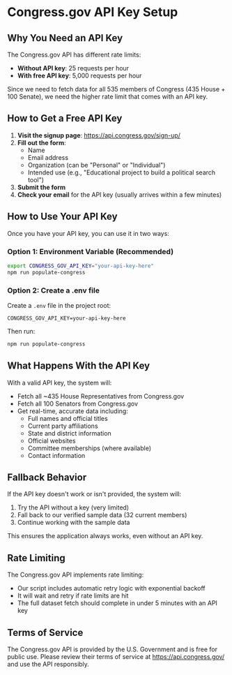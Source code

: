 # Congress.gov API Key Setup

## Why You Need an API Key

The Congress.gov API has different rate limits:
- **Without API key**: 25 requests per hour
- **With free API key**: 5,000 requests per hour

Since we need to fetch data for all 535 members of Congress (435 House + 100 Senate), we need the higher rate limit that comes with an API key.

## How to Get a Free API Key

1. **Visit the signup page**: https://api.congress.gov/sign-up/
2. **Fill out the form**:
   - Name
   - Email address
   - Organization (can be "Personal" or "Individual")
   - Intended use (e.g., "Educational project to build a political search tool")
3. **Submit the form**
4. **Check your email** for the API key (usually arrives within a few minutes)

## How to Use Your API Key

Once you have your API key, you can use it in two ways:

### Option 1: Environment Variable (Recommended)
```bash
export CONGRESS_GOV_API_KEY="your-api-key-here"
npm run populate-congress
```

### Option 2: Create a .env file
Create a `.env` file in the project root:
```
CONGRESS_GOV_API_KEY=your-api-key-here
```

Then run:
```bash
npm run populate-congress
```

## What Happens With the API Key

With a valid API key, the system will:
- Fetch all ~435 House Representatives from Congress.gov
- Fetch all 100 Senators from Congress.gov  
- Get real-time, accurate data including:
  - Full names and official titles
  - Current party affiliations
  - State and district information
  - Official websites
  - Committee memberships (where available)
  - Contact information

## Fallback Behavior

If the API key doesn't work or isn't provided, the system will:
1. Try the API without a key (very limited)
2. Fall back to our verified sample data (32 current members)
3. Continue working with the sample data

This ensures the application always works, even without an API key.

## Rate Limiting

The Congress.gov API implements rate limiting:
- Our script includes automatic retry logic with exponential backoff
- It will wait and retry if rate limits are hit
- The full dataset fetch should complete in under 5 minutes with an API key

## Terms of Service

The Congress.gov API is provided by the U.S. Government and is free for public use. Please review their terms of service at https://api.congress.gov/ and use the API responsibly.
